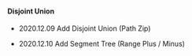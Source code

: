 #### Disjoint Union

- 2020.12.09 Add Disjoint Union (Path Zip)

- 2020.12.10 Add Segment Tree (Range Plus / Minus)